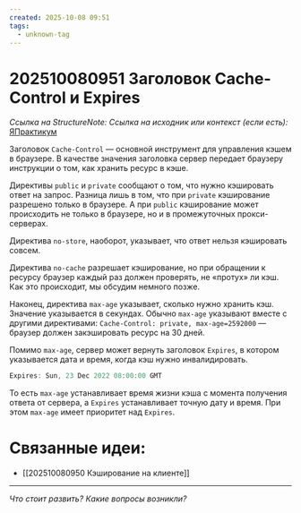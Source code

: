```yaml
---
created: 2025-10-08 09:51
tags:
  - unknown-tag
---
```

# 202510080951 Заголовок Cache-Control и Expires

*Ссылка на StructureNote:*
*Ссылка на исходник или контекст (если есть):* [ЯПрактикум](https://practicum.yandex.ru/learn/backend-nodejs/courses/a4214ab0-2146-4152-b90e-651bf4c7ca5e/sprints/564244/topics/30b04f32-dfb9-4449-8b8a-076fafa5924b/lessons/c31f0466-0632-4f59-8b91-01c4fe1a28f6/)

Заголовок `Cache-Control` — основной инструмент для управления кэшем в браузере. В качестве значения заголовка сервер передает браузеру инструкции о том, как хранить ресурс в кэше.

Директивы `public` и `private` сообщают о том, что нужно кэшировать ответ на запрос. Разница лишь в том, что при `private` кэширование разрешено только в браузере. А при `public` кэширование может происходить не только в браузере, но и в промежуточных прокси-серверах.

Директива `no-store`, наоборот, указывает, что ответ нельзя кэшировать совсем.

Директива `no-cache` разрешает кэширование, но при обращении к ресурсу браузер каждый раз должен проверять, не «протух» ли кэш. Как это происходит, мы обсудим немного позже.

Наконец, директива `max-age` указывает, сколько нужно хранить кэш. Значение указывается в секундах. Обычно `max-age` указывают вместе с другими директивами: `Сache-Control: private, max-age=2592000` — браузер должен закэшировать ресурс на 30 дней.

Помимо `max-age`, сервер может вернуть заголовок `Expires`, в котором указывается дата и время, когда кэш нужно инвалидировать.

```ts
Expires: Sun, 23 Dec 2022 08:00:00 GMT
```

То есть `max-age` устанавливает время жизни кэша с момента получения ответа от сервера, а `Expires` устанавливает точную дату и время. При этом `max-age` имеет приоритет над `Expires`.

# Связанные идеи:

* [[202510080950 Кэширование на клиенте]]
---

*Что стоит развить? Какие вопросы возникли?*
